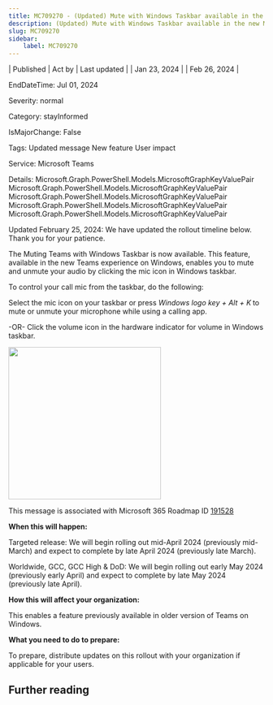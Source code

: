 ```yaml
---
title: MC709270 - (Updated) Mute with Windows Taskbar available in the new Microsoft Teams on Windows
description: (Updated) Mute with Windows Taskbar available in the new Microsoft Teams on Windows
slug: MC709270
sidebar:
    label: MC709270
---
```



| Published | Act by | Last updated |
| Jan 23, 2024 |  | Feb 26, 2024 |

EndDateTime: Jul 01, 2024

Severity: normal

Category: stayInformed

IsMajorChange: False

Tags: Updated message New feature User impact

Service: Microsoft Teams

Details: Microsoft.Graph.PowerShell.Models.MicrosoftGraphKeyValuePair Microsoft.Graph.PowerShell.Models.MicrosoftGraphKeyValuePair Microsoft.Graph.PowerShell.Models.MicrosoftGraphKeyValuePair Microsoft.Graph.PowerShell.Models.MicrosoftGraphKeyValuePair Microsoft.Graph.PowerShell.Models.MicrosoftGraphKeyValuePair

<p style="">Updated February 25, 2024: We have updated the rollout timeline below. Thank you for your patience.</p><p style="">The Muting Teams with Windows Taskbar is now available. This feature, available in the new Teams experience on Windows, enables you to mute and unmute your audio by clicking the mic icon in Windows taskbar.<br></p><p>To control your call mic from the taskbar, do the following:</p><p>Select the mic icon on your taskbar or press <i>Windows logo key + Alt + K</i><b> </b>to mute or unmute your microphone while using a calling app.</p><p>-OR- Click the volume icon in the hardware indicator for volume in Windows taskbar.</p><p><img src="https://img-prod-cms-rt-microsoft-com.akamaized.net/cms/api/am/imageFileData/RW1h608?ver=877a" style="width: 300px;"><br></p>
<p>This message is associated with Microsoft 365 Roadmap ID <a href="https://www.microsoft.com/microsoft-365/roadmap?filters=&amp;searchterms=191528" target="_blank">191528</a></p>
<p><b>When this will happen:</b></p><p>Targeted release: We will begin rolling out mid-April 2024 (previously mid-March) and expect to complete by late April 2024 (previously late March).</p><p>Worldwide, GCC, GCC High &amp; DoD: We will begin rolling out early May 2024 (previously early April) and expect to complete by late May 2024 (previously late April).</p><p><b>How this will affect your organization:</b></p><p>This enables a feature previously available in older version of Teams on Windows.</p><p><b>What you need to do to prepare:</b></p><p>To prepare, distribute updates on this rollout with your organization if applicable for your users.</p>

## Further reading

